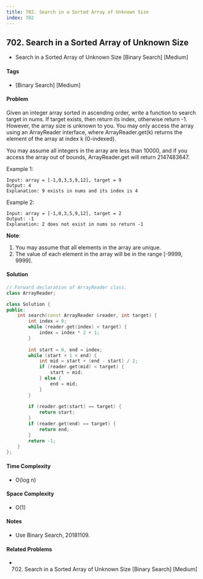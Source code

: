 ```yaml
---
title: 702. Search in a Sorted Array of Unknown Size
index: 702
---
```


## 702. Search in a Sorted Array of Unknown Size
- Search in a Sorted Array of Unknown Size [Binary Search] [Medium]

#### Tags
- [Binary Search] [Medium]

#### Problem
Given an integer array sorted in ascending order, write a function to search target in nums.  If target exists, then return its index, otherwise return -1. However, the array size is unknown to you. You may only access the array using an ArrayReader interface, where ArrayReader.get(k) returns the element of the array at index k (0-indexed).

You may assume all integers in the array are less than 10000, and if you access the array out of bounds, ArrayReader.get will return 2147483647.

Example 1:

    Input: array = [-1,0,3,5,9,12], target = 9
    Output: 4
    Explanation: 9 exists in nums and its index is 4

Example 2:

    Input: array = [-1,0,3,5,9,12], target = 2
    Output: -1
    Explanation: 2 does not exist in nums so return -1
 
**Note**:

1. You may assume that all elements in the array are unique.
2. The value of each element in the array will be in the range [-9999, 9999].

#### Solution
``` C++
// Forward declaration of ArrayReader class.
class ArrayReader;

class Solution {
public:
    int search(const ArrayReader &reader, int target) {
        int index = 0;
        while (reader.get(index) < target) {
            index = index * 2 + 1;
        }
        
        int start = 0, end = index;
        while (start + 1 < end) {
            int mid = start + (end - start) / 2;
            if (reader.get(mid) < target) {
                start = mid;
            } else {
                end = mid;
            }
        }
        
        if (reader.get(start) == target) {
            return start;
        }
        if (reader.get(end) == target) {
            return end;
        }
        return -1;
    }
};
```

#### Time Complexity
- O(log n)

#### Space Complexity
- O(1)

#### Notes
- Use Binary Search, 20181109.

#### Related Problems
- 702. Search in a Sorted Array of Unknown Size [Binary Search] [Medium]
